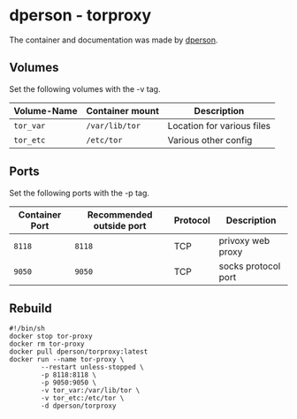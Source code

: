 # dperson - torproxy

The container and documentation was made by [dperson](https://hub.docker.com/r/dperson/torproxy).

## Volumes

Set the following volumes with the -v tag.

| Volume-Name | Container mount | Description                |
| ----------- | --------------- | -------------------------- |
| `tor_var`   | `/var/lib/tor`  | Location for various files |
| `tor_etc`   | `/etc/tor`      | Various other config       |

## Ports

Set the following ports with the -p tag.

| Container Port | Recommended outside port | Protocol | Description         |
| -------------- | ------------------------ | -------- | ------------------- |
| `8118`         | `8118`                   | TCP      | privoxy web proxy   |
| `9050`         | `9050`                   | TCP      | socks protocol port |

## Rebuild

```shell
#!/bin/sh
docker stop tor-proxy
docker rm tor-proxy
docker pull dperson/torproxy:latest
docker run --name tor-proxy \
        --restart unless-stopped \
        -p 8118:8118 \
        -p 9050:9050 \
        -v tor_var:/var/lib/tor \
        -v tor_etc:/etc/tor \
        -d dperson/torproxy
```

